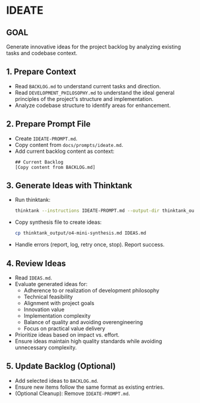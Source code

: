 # IDEATE

## GOAL
Generate innovative ideas for the project backlog by analyzing existing tasks and codebase context.

## 1. Prepare Context
- Read `BACKLOG.md` to understand current tasks and direction.
- Read `DEVELOPMENT_PHILOSOPHY.md` to understand the ideal general principles of the project's structure and implementation.
- Analyze codebase structure to identify areas for enhancement.

## 2. Prepare Prompt File
- Create `IDEATE-PROMPT.md`.
- Copy content from `docs/prompts/ideate.md`.
- Add current backlog content as context:
  ```
  ## Current Backlog
  [Copy content from BACKLOG.md]
  ```

## 3. Generate Ideas with Thinktank
- Run thinktank:
  ```bash
  thinktank --instructions IDEATE-PROMPT.md --output-dir thinktank_output --synthesis-model o4-mini --model gemini-2.5-flash-preview-04-17 --model gemini-2.5-pro-preview-03-25 --model gpt-4.1 ./
  ```
- Copy synthesis file to create ideas:
  ```bash
  cp thinktank_output/o4-mini-synthesis.md IDEAS.md
  ```
- Handle errors (report, log, retry once, stop). Report success.

## 4. Review Ideas
- Read `IDEAS.md`.
- Evaluate generated ideas for:
  - Adherence to or realization of development philosophy
  - Technical feasibility
  - Alignment with project goals
  - Innovation value
  - Implementation complexity
  - Balance of quality and avoiding overengineering
  - Focus on practical value delivery
- Prioritize ideas based on impact vs. effort.
- Ensure ideas maintain high quality standards while avoiding unnecessary complexity.

## 5. Update Backlog (Optional)
- Add selected ideas to `BACKLOG.md`.
- Ensure new items follow the same format as existing entries.
- (Optional Cleanup): Remove `IDEATE-PROMPT.md`.
